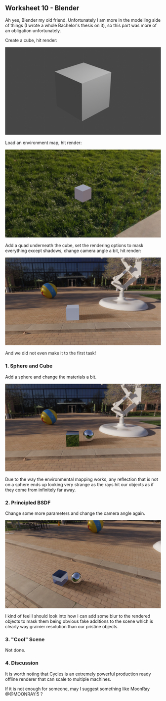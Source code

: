 ## Worksheet 10 - Blender

Ah yes, Blender my old friend. Unfortunately I am more in the modelling side of things (I wrote a whole Bachelor's thesis on it), so this part was more of an obligation unfortunately.

Create a cube, hit render:

![](./img/w10_e0a.png)

Load an environment map, hit render:

![](./img/w10_e0b.png)

Add a quad underneath the cube, set the rendering options to mask everything except shadows, change camera angle a bit, hit render:

![](./img/w10_e0c.png)

And we did not even make it to the first task!

### 1. Sphere and Cube

Add a sphere and change the materials a bit.

![](./img/w10_e1.png)

Due to the way the environmental mapping works, any reflection that is not on a sphere ends up looking very strange as the rays hit our objects as if they come from infinitely far away.

### 2. Principled BSDF

Change some more parameters and change the camera angle again.

![](./img/w10_e2.png)

I kind of feel I should look into how I can add some blur to the rendered objects to mask them being obvious fake additions to the scene which is clearly way grainier resolution than our pristine objects.

### 3. "Cool" Scene

Not done.

### 4. Discussion

It is worth noting that Cycles is an extremely powerful production ready offline renderer that can scale to multiple machines.

If it is not enough for someone, may I suggest something like MoonRay @@MOONRAY:5 ?